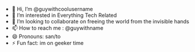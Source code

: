 - 👋 Hi, I’m @guywithcoolusername
- 👀 I’m interested in Everything Tech Related
- 💞️ I’m looking to collaborate on freeing the world from the invisible hands
- 📫 How to reach me : @guywithname
- 😄 Pronouns: san/to
- ⚡ Fun fact: im on geeker time

<!---
guywithcoolusername/guywithcoolusername is a ✨ special ✨ repository because its `README.md` (this file) appears on your GitHub profile.
You can click the Preview link to take a look at your changes.
--->
